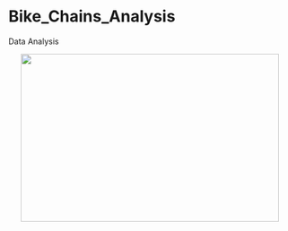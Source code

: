 # Bike_Chains_Analysis
Data Analysis
<p align="center">
  <img width="460" height="300" src="file:///C:/Users/Abdo%20Sadk/Desktop/Brown%20Vintage%20Sport%20Bike%20Logo/1.png">
</p>
